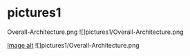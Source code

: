 # pictures1

Overall-Architecture.png
![]pictures1/Overall-Architecture.png


[](https://github.com/Elizaveta0209/pictures1/raw/master/Overall-Architecture.png/Overall-Architecture.png)

[Image alt](https://github.com/jon/coolproject/raw/master/image/image.png)
![]pictures1/Overall-Architecture.png
